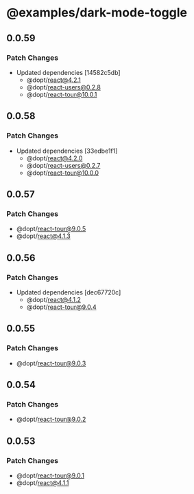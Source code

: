 # @examples/dark-mode-toggle

## 0.0.59

### Patch Changes

- Updated dependencies [14582c5db]
  - @dopt/react@4.2.1
  - @dopt/react-users@0.2.8
  - @dopt/react-tour@10.0.1

## 0.0.58

### Patch Changes

- Updated dependencies [33edbe1f1]
  - @dopt/react@4.2.0
  - @dopt/react-users@0.2.7
  - @dopt/react-tour@10.0.0

## 0.0.57

### Patch Changes

- @dopt/react-tour@9.0.5
- @dopt/react@4.1.3

## 0.0.56

### Patch Changes

- Updated dependencies [dec67720c]
  - @dopt/react@4.1.2
  - @dopt/react-tour@9.0.4

## 0.0.55

### Patch Changes

- @dopt/react-tour@9.0.3

## 0.0.54

### Patch Changes

- @dopt/react-tour@9.0.2

## 0.0.53

### Patch Changes

- @dopt/react-tour@9.0.1
- @dopt/react@4.1.1
